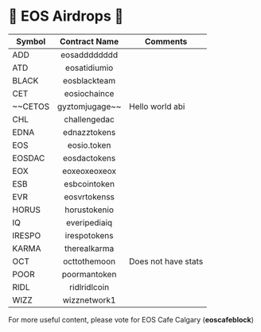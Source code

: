 # 🚀 EOS Airdrops  🚀

| Symbol        | Contract Name | Comments |
| ------------- |:-------------:|----------|
| ADD           | eosadddddddd  ||
| ATD           | eosatidiumio  ||
| BLACK         | eosblackteam  ||
| CET           | eosiochaince  ||
| ~~CETOS         | gyztomjugage~~  |Hello world abi| 
| CHL           | challengedac  ||
| EDNA          | ednazztokens  ||
| EOS           | eosio.token   ||
| EOSDAC        | eosdactokens  ||
| EOX           | eoxeoxeoxeox  ||
| ESB           | esbcointoken  ||
| EVR           | eosvrtokenss  ||
| HORUS         | horustokenio  ||
| IQ            | everipediaiq  ||
| IRESPO        | irespotokens  ||
| KARMA         | therealkarma  ||
| OCT           | octtothemoon  |Does not have stats|
| POOR          | poormantoken  ||
| RIDL          | ridlridlcoin  ||
| WIZZ          | wizznetwork1  ||

For more useful content, please vote for EOS Cafe Calgary (**eoscafeblock**)
